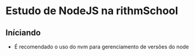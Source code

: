 # Estudo de NodeJS na rithmSchool

## Iníciando

* É recomendado o uso do nvm para gerenciamento de versões do node
